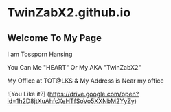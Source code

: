 # TwinZabX2.github.io
## Welcome To My Page

I am Tossporn   Hansing

You Can Me "HEART" Or My AKA  "TwinZabX2"



My Office at TOT@LKS & My Address is Near my office


![You Like it?]
(https://drive.google.com/open?id=1h2D8jtXuAhfcXeHTfSoVo5XXNbM2YyZy)
